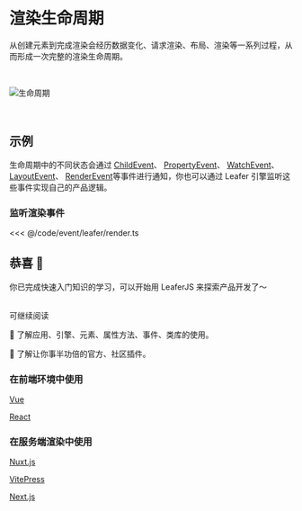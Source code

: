 # 渲染生命周期

从创建元素到完成渲染会经历数据变化、请求渲染、布局、渲染等一系列过程，从而形成一次完整的渲染生命周期。

<br/>

![生命周期](/svg/render_life.svg)

<br/>

## 示例

生命周期中的不同状态会通过 [ChildEvent](/reference/event/basic/Child.md)、 [PropertyEvent](/reference/event/basic/Property.md)、 [WatchEvent](/reference/event/basic/Watch.md)、 [LayoutEvent](/reference/event/basic/Layout.md)、 [RenderEvent](/reference/event/basic/Render.md)等事件进行通知，你也可以通过 Leafer 引擎监听这些事件实现自己的产品逻辑。

### 监听渲染事件

<<< @/code/event/leafer/render.ts

## 恭喜 🎉

你已完成快速入门知识的学习，可以开始用 LeaferJS 来探索产品开发了～

<br/>
可继续阅读

🍉 了解应用、引擎、元素、属性方法、事件、类库的使用。

🍊 了解让你事半功倍的官方、社区插件。

### 在前端环境中使用

[Vue](/guide/framework/vue/index.md)

[React](/guide/framework/react/index.md)

### 在服务端渲染中使用

[Nuxt.js](/guide/framework/nuxt/index.md)

[VitePress](/guide/framework/vitepress/index.md)

[Next.js](/guide/framework/next/index.md)
